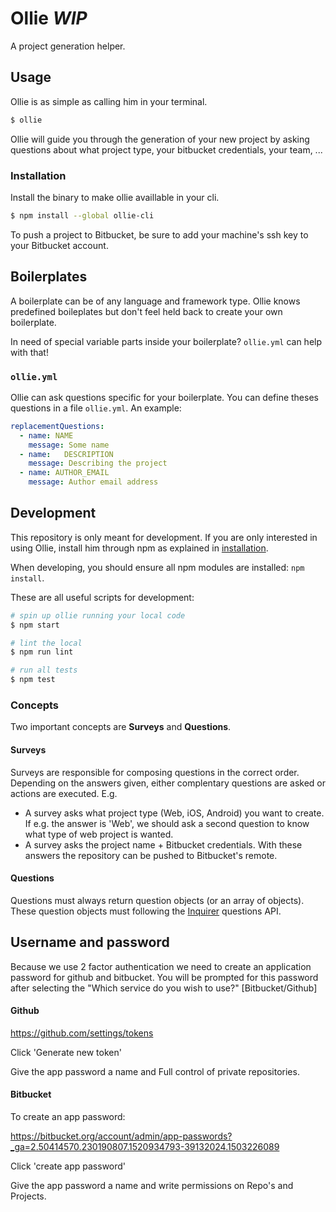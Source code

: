 # Ollie *WIP*

A project generation helper.


## Usage

Ollie is as simple as calling him in your terminal.

```bash
$ ollie
```

Ollie will guide you through the generation of your new project by asking questions about what project type, your bitbucket credentials, your team, ...


### Installation

Install the binary to make ollie availlable in your cli.

```bash
$ npm install --global ollie-cli
```

To push a project to Bitbucket, be sure to add your machine's ssh key to your Bitbucket account.  


## Boilerplates

A boilerplate can be of any language and framework type. Ollie knows predefined boileplates but don't feel held back to create your own boilerplate. 

In need of special variable parts inside your boilerplate? `ollie.yml` can help with that!

### `ollie.yml`

Ollie can ask questions specific for your boilerplate. You can define theses questions in a file `ollie.yml`. An example: 

```yaml
replacementQuestions:
  - name: NAME
    message: Some name
  - name:   DESCRIPTION
    message: Describing the project
  - name: AUTHOR_EMAIL
    message: Author email address

```


## Development

This repository is only meant for development. If you are only interested in using Ollie, install him through npm as explained in [installation](#Installation).

When developing, you should ensure all npm modules are installed: `npm install`.

These are all useful scripts for development:

```bash
# spin up ollie running your local code
$ npm start

# lint the local
$ npm run lint

# run all tests
$ npm test
```


### Concepts

Two important concepts are **Surveys** and **Questions**.


#### Surveys

Surveys are responsible for composing questions in the correct order. Depending on the answers given, either complentary questions are asked or actions are executed. E.g.

- A survey asks what project type (Web, iOS, Android) you want to create. If e.g. the answer is 'Web', we should ask a second question to know what type of web project is wanted.
- A survey asks the project name + Bitbucket credentials. With these answers the repository can be pushed to Bitbucket's remote.



#### Questions

Questions must always return question objects (or an array of objects). These question objects must following the [Inquirer](https://github.com/sboudrias/Inquirer.js) questions API.


## Username and password

Because we use 2 factor authentication we need to create an application password for github and bitbucket. You will be prompted for this password after selecting the "Which service do you wish to use?" [Bitbucket/Github]

#### Github
https://github.com/settings/tokens

Click 'Generate new token'

Give the app password a name and Full control of private repositories.

#### Bitbucket

To create an app password:

https://bitbucket.org/account/admin/app-passwords?_ga=2.50414570.230190807.1520934793-39132024.1503226089

Click 'create app password'

Give the app password a name and write permissions on Repo's and Projects.



